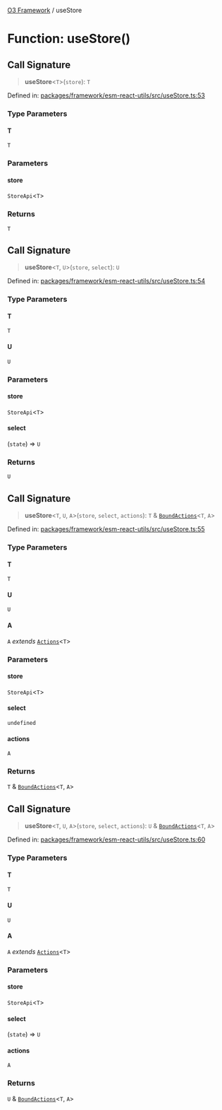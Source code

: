 [O3 Framework](../API.md) / useStore

# Function: useStore()

## Call Signature

> **useStore**\<`T`\>(`store`): `T`

Defined in: [packages/framework/esm-react-utils/src/useStore.ts:53](https://github.com/openmrs/openmrs-esm-core/blob/18d2874f03a33a6ab8295af0e87ac97fdd150718/packages/framework/esm-react-utils/src/useStore.ts#L53)

### Type Parameters

#### T

`T`

### Parameters

#### store

`StoreApi`\<`T`\>

### Returns

`T`

## Call Signature

> **useStore**\<`T`, `U`\>(`store`, `select`): `U`

Defined in: [packages/framework/esm-react-utils/src/useStore.ts:54](https://github.com/openmrs/openmrs-esm-core/blob/18d2874f03a33a6ab8295af0e87ac97fdd150718/packages/framework/esm-react-utils/src/useStore.ts#L54)

### Type Parameters

#### T

`T`

#### U

`U`

### Parameters

#### store

`StoreApi`\<`T`\>

#### select

(`state`) => `U`

### Returns

`U`

## Call Signature

> **useStore**\<`T`, `U`, `A`\>(`store`, `select`, `actions`): `T` & [`BoundActions`](../type-aliases/BoundActions.md)\<`T`, `A`\>

Defined in: [packages/framework/esm-react-utils/src/useStore.ts:55](https://github.com/openmrs/openmrs-esm-core/blob/18d2874f03a33a6ab8295af0e87ac97fdd150718/packages/framework/esm-react-utils/src/useStore.ts#L55)

### Type Parameters

#### T

`T`

#### U

`U`

#### A

`A` *extends* [`Actions`](../type-aliases/Actions.md)\<`T`\>

### Parameters

#### store

`StoreApi`\<`T`\>

#### select

`undefined`

#### actions

`A`

### Returns

`T` & [`BoundActions`](../type-aliases/BoundActions.md)\<`T`, `A`\>

## Call Signature

> **useStore**\<`T`, `U`, `A`\>(`store`, `select`, `actions`): `U` & [`BoundActions`](../type-aliases/BoundActions.md)\<`T`, `A`\>

Defined in: [packages/framework/esm-react-utils/src/useStore.ts:60](https://github.com/openmrs/openmrs-esm-core/blob/18d2874f03a33a6ab8295af0e87ac97fdd150718/packages/framework/esm-react-utils/src/useStore.ts#L60)

### Type Parameters

#### T

`T`

#### U

`U`

#### A

`A` *extends* [`Actions`](../type-aliases/Actions.md)\<`T`\>

### Parameters

#### store

`StoreApi`\<`T`\>

#### select

(`state`) => `U`

#### actions

`A`

### Returns

`U` & [`BoundActions`](../type-aliases/BoundActions.md)\<`T`, `A`\>
